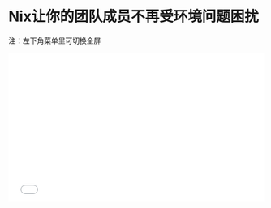 # Nix让你的团队成员不再受环境问题困扰

注：左下角菜单里可切换全屏

<iframe src="./2023.nix-env.slides.html" style="width: 100%;aspect-ratio:12/7;" frameBorder="0"></iframe>
